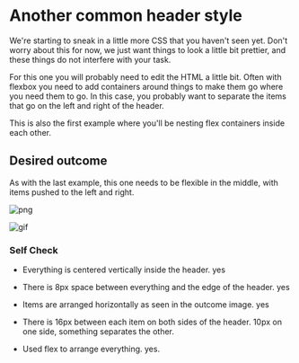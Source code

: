 # Another common header style

We're starting to sneak in a little more CSS that you haven't seen yet. Don't 
worry about this for now, we just want things to look a little bit prettier, and 
these things do not interfere with your task.

For this one you will probably need to edit the HTML a little bit. Often with 
flexbox you need to add containers around things to make them go where you need 
them to go. In this case, you probably want to separate the items that go on the 
left and right of the header.

This is also the first example where you'll be nesting flex containers inside 
each other.

## Desired outcome
As with the last example, this one needs to be flexible in the middle, with 
items pushed to the left and right.

![png](./desired-outcome.png)

![gif](./desired-outcome.gif)

### Self Check
- Everything is centered vertically inside the header.
  yes
  
- There is 8px space between everything and the edge of the header.
  yes
  
- Items are arranged horizontally as seen in the outcome image.
  yes 
  
- There is 16px between each item on both sides of the header.
  10px on one side, something separates the other.
  
- Used flex to arrange everything.
  yes.